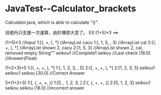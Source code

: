 # JavaTest--Calculator_brackets
Calculator.java, which is able to calculate "()".

括號內只支援一次運算，由於構想大意了。
EX:(1+5)*3  ==> 


(1+5)*3                   //Input
1:[(, +, ), *]            //ArrayList cacu
1:[, 1, 5, , 3]           //ArrayList cal
2:[(, +, ), *]            //ArrayList shown 2, cacu
2:[1, 5, 3]               //ArrayList shown 2, cal, removed empty String""
seikou1                   //Complete1
seikou                    //Last check
[18.0]                    //Answer(Float)



(1+2+3)*5
1:[(, +, +, ), *]
1:[, 1, 2, 3, , 5]
2:[(, +, +, ), *]
2:[1, 2, 3, 5]
seikou1
seikou1
seikou
[30.0]                     //Correct Answer


5*(1+2+3)
1:[*, (, +, +, )]
1:[5, , 1, 2, 3, ]
2:[*, (, +, +, )]
2:[5, 1, 2, 3]
seikou1
seikou
seikou
[18.0]                      //incorrect answer

